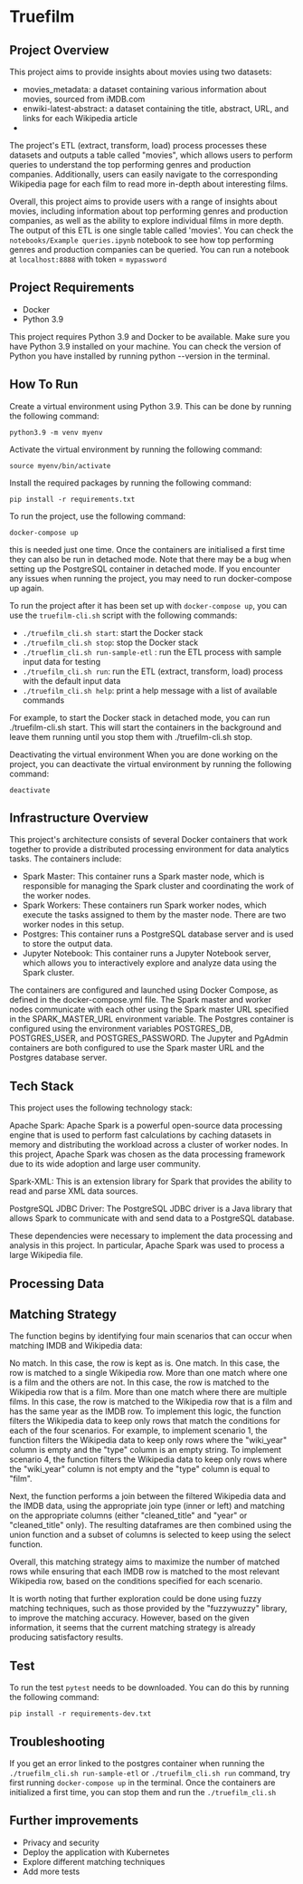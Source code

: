# Truefilm

## Project Overview
This project aims to provide insights about movies using two datasets:

- movies_metadata: a dataset containing various information about movies, sourced from iMDB.com
- enwiki-latest-abstract: a dataset containing the title, abstract, URL, and links for each Wikipedia article
- 
The project's ETL (extract, transform, load) process processes these datasets and outputs a table called "movies", which allows users to perform queries to understand the top performing genres and production companies.
Additionally, users can easily navigate to the corresponding Wikipedia page for each film to read more in-depth about interesting films.

Overall, this project aims to provide users with a range of insights about movies, including information about top performing genres and production companies, as well as the ability to explore individual films in more depth.
The output of this ETL is one single table called 'movies'. 
You can check the `notebooks/Example queries.ipynb` notebook to see how top performing genres and production companies can be queried.
You can run a notebook at `localhost:8888` with token = `mypassword`

## Project Requirements
- Docker
- Python 3.9

This project requires Python 3.9 and Docker to be available.
Make sure you have Python 3.9 installed on your machine. You can check the version of Python you have installed by running python --version in the terminal.

## How To Run
Create a virtual environment using Python 3.9. This can be done by running the following command:

```
python3.9 -m venv myenv
```

Activate the virtual environment by running the following command:
```
source myenv/bin/activate
```

Install the required packages by running the following command:

```
pip install -r requirements.txt
```

To run the project, use the following command:

`docker-compose up`

this is needed just one time. Once the containers are initialised a first time they can also be run in detached mode.
Note that there may be a bug when setting up the PostgreSQL container in detached mode. If you encounter any issues when running the project, you may need to run docker-compose up again.


To run the project after it has been set up with `docker-compose up`, you can use the `truefilm-cli.sh` script with the following commands:

- `./truefilm_cli.sh start`: start the Docker stack
- `./truefilm_cli.sh stop`: stop the Docker stack
- `./trueflim_cli.sh run-sample-etl` : run the ETL process with sample input data for testing
- `./truefilm_cli.sh run`: run the ETL (extract, transform, load) process with the default input data
- `./truefilm_cli.sh help`: print a help message with a list of available commands

For example, to start the Docker stack in detached mode, you can run ./truefilm-cli.sh start. This will start the containers in the background and leave them running until you stop them with ./truefilm-cli.sh stop.

Deactivating the virtual environment
When you are done working on the project, you can deactivate the virtual environment by running the following command:

```
deactivate
```

## Infrastructure Overview

This project's architecture consists of several Docker containers that work together to provide a distributed processing environment for data analytics tasks. The containers include:

- Spark Master: This container runs a Spark master node, which is responsible for managing the Spark cluster and coordinating the work of the worker nodes.
- Spark Workers: These containers run Spark worker nodes, which execute the tasks assigned to them by the master node. There are two worker nodes in this setup.
- Postgres: This container runs a PostgreSQL database server and is used to store the output data.
- Jupyter Notebook: This container runs a Jupyter Notebook server, which allows you to interactively explore and analyze data using the Spark cluster.

The containers are configured and launched using Docker Compose, as defined in the docker-compose.yml file. The Spark master and worker nodes communicate with each other using the Spark master URL specified in the SPARK_MASTER_URL environment variable. The Postgres container is configured using the environment variables POSTGRES_DB, POSTGRES_USER, and POSTGRES_PASSWORD. The Jupyter and PgAdmin containers are both configured to use the Spark master URL and the Postgres database server.


## Tech Stack
This project uses the following technology stack:

Apache Spark: Apache Spark is a powerful open-source data processing engine that is used to perform fast calculations by caching datasets in memory and distributing the workload across a cluster of worker nodes. In this project, Apache Spark was chosen as the data processing framework due to its wide adoption and large user community.

Spark-XML: This is an extension library for Spark that provides the ability to read and parse XML data sources.

PostgreSQL JDBC Driver: The PostgreSQL JDBC driver is a Java library that allows Spark to communicate with and send data to a PostgreSQL database.

These dependencies were necessary to implement the data processing and analysis in this project. In particular, Apache Spark was used to process a large Wikipedia file.


## Processing Data



## Matching Strategy

The function begins by identifying four main scenarios that can occur when matching IMDB and Wikipedia data:

No match. In this case, the row is kept as is.
One match. In this case, the row is matched to a single Wikipedia row.
More than one match where one is a film and the others are not. In this case, the row is matched to the Wikipedia row that is a film.
More than one match where there are multiple films. In this case, the row is matched to the Wikipedia row that is a film and has the same year as the IMDB row.
To implement this logic, the function filters the Wikipedia data to keep only rows that match the conditions for each of the four scenarios. For example, to implement scenario 1, the function filters the Wikipedia data to keep only rows where the "wiki_year" column is empty and the "type" column is an empty string. To implement scenario 4, the function filters the Wikipedia data to keep only rows where the "wiki_year" column is not empty and the "type" column is equal to "film".

Next, the function performs a join between the filtered Wikipedia data and the IMDB data, using the appropriate join type (inner or left) and matching on the appropriate columns (either "cleaned_title" and "year" or "cleaned_title" only). The resulting dataframes are then combined using the union function and a subset of columns is selected to keep using the select function.

Overall, this matching strategy aims to maximize the number of matched rows while ensuring that each IMDB row is matched to the most relevant Wikipedia row, based on the conditions specified for each scenario.

It is worth noting that further exploration could be done using fuzzy matching techniques, such as those provided by the "fuzzywuzzy" library, to improve the matching accuracy. However, based on the given information, it seems that the current matching strategy is already producing satisfactory results.



## Test
To run the test `pytest` needs to be downloaded. You can do this by running the following command:

```
pip install -r requirements-dev.txt
```

## Troubleshooting
If you get an error linked to the postgres container when running the `./truefilm_cli.sh run-sample-etl` or `./truefilm_cli.sh run` command, try first running `docker-compose up` in the terminal.
Once the containers are initialized a first time, you can stop them and run the `./truefilm_cli.sh`

## Further improvements
- Privacy and security
- Deploy the application with Kubernetes
- Explore different matching techniques
- Add more tests

